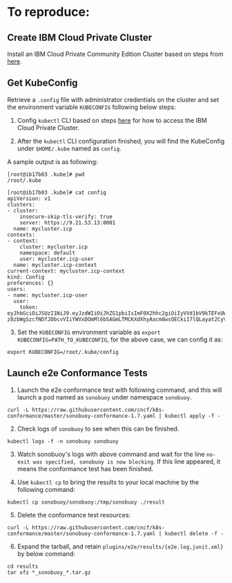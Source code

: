 # To reproduce:

## Create IBM Cloud Private Cluster
Install an IBM Cloud Private Community Edition Cluster based on steps from [here](https://www.ibm.com/support/knowledgecenter/SSBS6K_2.1.0/installing/install_containers_CE.html).

## Get KubeConfig

Retrieve a `.config` file with administrator credentials on the cluster and set the environment variable `KUBECONFIG` following below steps:

1) Config `kubectl` CLI based on steps [here](https://www.ibm.com/support/knowledgecenter/SSBS6K_2.1.0/manage_cluster/cfc_cli.html) for how to access the IBM Cloud Private Cluster.

2) After the `kubectl` CLI configuration finished, you will find the KubeConfig under `$HOME/.kube` named as `config`.

A sample output is as following:

```
[root@ib17b03 .kube]# pwd
/root/.kube
```

```
[root@ib17b03 .kube]# cat config
apiVersion: v1
clusters:
- cluster:
    insecure-skip-tls-verify: true
    server: https://9.21.53.13:8001
  name: mycluster.icp
contexts:
- context:
    cluster: mycluster.icp
    namespace: default
    user: mycluster.icp-user
  name: mycluster.icp-context
current-context: mycluster.icp-context
kind: Config
preferences: {}
users:
- name: mycluster.icp-user
  user:
    token: eyJhbGciOiJSUzI1NiJ9.eyJzdWIiOiJhZG1pbiIsImF0X2hhc2giOiIyVVd1bV9kTEFxUWFTVHBWNUd3Sk53IiwiaXNzIjoiaHR0cHM6Ly9teWNsdXN0ZXIuaWNwOjk0NDMvb2lkYy9lbmRwb2ludC9PUCIsImF1ZCI6IjI2ZDkxOWNhZDAzYjBlMTU1NjgzZTM4NmI2ZGQ2YTY1IiwiZXhwIjoxNTA4MDczMTE1LCJpYXQiOjE1MDgwMjk5MTV9.kMD2bPATQMmwQFmyMQ2IFs0JIq0fPTtMA6qKbjGsT8euDdjqCklQMtRKuOmtxFbwn5rqJKyWtCc_BbmRnTMSjwIdL3jnOTH8JPVpQQmOlzrQMqfGk6VqMo4lSx_M-z8zbWgSzcfNDfJDbcvVIiYWVxDOmMl6bSAGmLTMCKXdXhyAacm8wsOECkiI7lQLayat2CyVz2q8ZGi_cWf0NSdo1YEUdtiuRYmiHYsY2allHsQDYQYHEPSJvLUpcpIuhZApARMQdToMgmWbllzMGGp6RKNKcwIibugumniCnmn2zj_8dq9Fgj4eZjN9is7N80ulZ5kofMDXXCKZiZ_XMjcnzQ
```
3) Set the `KUBECONFIG` environment variable as `export KUBECONFIG=PATH_TO_KUBECONFIG`, for the above case, we can config it as:
```
export KUBECONFIG=/root/.kube/config
```

## Launch e2e Conformance Tests

1) Launch the e2e conformance test with following command, and this will launch a pod named as `sonobuoy` under namespace `sonobuoy`.
```
curl -L https://raw.githubusercontent.com/cncf/k8s-conformance/master/sonobuoy-conformance-1.7.yaml | kubectl apply -f -
```

2) Check logs of `sonobuoy` to see when this can be finished.

```
kubectl logs -f -n sonobuoy sonobuoy
```

3) Watch sonobuoy's logs with above command and wait for the line `no-exit was specified, sonobuoy is now blocking`. If this line appeared, it means the conformance test has been finished.

4) Use `kubectl cp` to bring the results to your local machine by the following command:
```
kubectl cp sonobuoy/sonobuoy:/tmp/sonobuoy ./result
```

5) Delete the conformance test resources:
```
curl -L https://raw.githubusercontent.com/cncf/k8s-conformance/master/sonobuoy-conformance-1.7.yaml | kubectl delete -f -
```

6) Expand the tarball, and retain `plugins/e2e/results/{e2e.log,junit.xml}` by below command:
```
cd results
tar xfz *_sonobuoy_*.tar.gz
```
